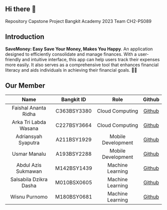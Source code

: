 ## Hi there 👋
Repository Capstone Project Bangkit Academy 2023 Team CH2-PS089

## Introduction
**SaveMoney: Easy Save Your Money, Makes You Happy**. An application designed to efficiently consolidate and manage finances. With a user-friendly and intuitive interface, this app can help users track their expenses more easily. It also serves as a comprehensive tool that enhances financial literacy and aids individuals in achieving their financial goals. 📱💸

## Our Member

|           Name           | Bangkit ID  |        Role        |                       Github                         |
| :----------------------: | :--------:  | :----------------: | :-------------------------------------------------:  |
|   Faishal Ananta Ridha   | C363BSY3380 |  Cloud Computing   |       [Github](https://github.com/isallkun)          |
|   Arka Tri Labda Wasana  | C227BSY3664 |  Cloud Computing   |      [Github](https://github.com/ArkaTri)            |
|    Adriansyah Syaputra   | A211BSY1929 | Mobile Development |        [Github](https://github.com/Adrnsyh7)         |
|       Usmar Manalu       | A193BSY2288  | Mobile Development |         [Github](https://github.com/usmarmanalu)    |
|    Abdul Azis Sukmawan   | M142BSY1439  |  Machine Learning  | [Github](https://github.com/azissukmawan)           |
|   Salsabila Dzikra Dasha | M010BSX0605  |  Machine Learning  |        [Github](https://github.com/aquariauriga)    |
|       Wisnu Purnomo      | M180BSY0681  |  Machine Learning  |        [Github](https://github.com/WisnuPo)         |

<!--

**Here are some ideas to get you started:**

🙋‍♀️ A short introduction - what is your organization all about?
🌈 Contribution guidelines - how can the community get involved?
👩‍💻 Useful resources - where can the community find your docs? Is there anything else the community should know?
🍿 Fun facts - what does your team eat for breakfast?
🧙 Remember, you can do mighty things with the power of [Markdown](https://docs.github.com/github/writing-on-github/getting-started-with-writing-and-formatting-on-github/basic-writing-and-formatting-syntax)
-->
